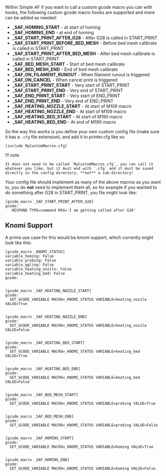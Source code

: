 Within Simple AF if you want to call a custom gcode macro you can with hooks, the following custom gcode macro hooks are supported and more can be added as needed:

- **_SAF_HOMING_START** - at start of homing
- **_SAF_HOMING_END** - at end of homing
- **_SAF_START_PRINT_AFTER_G28** - After G28 is called in START_PRINT
- **_SAF_START_PRINT_BEFORE_BED_MESH** - Before bed mesh calibrate is called in START_PRINT
- **_SAF_START_PRINT_AFTER_BED_MESH** - After bed mesh calibrate is called in START_PRINT
- **_SAF_BED_MESH_START** - Start of bed mesh calibrate
- **_SAF_BED_MESH_END** - End of bed mesh calibrate
- **_SAF_ON_FILAMENT_RUNOUT** - When filament runout is triggered
- **_SAF_ON_CANCEL** - When cancel print is triggered
- **_SAF_START_PRINT_START** - Very start of START_PRINT
- **_SAF_START_PRINT_END** - Very end of START_PRINT
- **_SAF_END_PRINT_START** - Very start of END_PRINT
- **_SAF_END_PRINT_END** - Very end of END_PRINT
- **_SAF_HEATING_NOZZLE_START** - At start of M109 macro
- **_SAF_HEATING_NOZZLE_END** - At start of M109 macro
- **_SAF_HEATING_BED_START** - At start of M190 macro
- **_SAF_HEATING_BED_END** - At end of M190 macro

So the way this works is you define your own custom config file (make sure it has a `.cfg` file extension), and add it to printer.cfg like so:

```
[include MyCustomMacros.cfg]
```

!!! note

    It does not need to be called `MyCustomMacros.cfg`, you can call it whatever you like, but it must end with `.cfg` and it must be saved directly in the config directory, **not** a sub-directory!

Your config file should implement as many of the above macros as you want to, you do **not** need to implement them all, so for example if you wanted to do something after G28 in START_PRINT, you file might look like:

```
[gcode_macro _SAF_START_PRINT_AFTER_G28]
gcode:
   RESPOND TYPE=command MSG='I am getting called after G28'
```

## Knomi Support 

A prime use case for this would be knomi support, which currently might look like this:

```
[gcode_macro _KNOMI_STATUS]
variable_homing: False
variable_probing: False
variable_qgling: False
variable_heating_nozzle: False
variable_heating_bed: False
gcode:


[gcode_macro _SAF_HEATING_NOZZLE_START]
gcode:
  SET_GCODE_VARIABLE MACRO=_KNOMI_STATUS VARIABLE=heating_nozzle VALUE=True


[gcode_macro _SAF_HEATING_NOZZLE_END]
gcode:
  SET_GCODE_VARIABLE MACRO=_KNOMI_STATUS VARIABLE=heating_nozzle VALUE=False


[gcode_macro _SAF_HEATING_BED_START]
gcode:
  SET_GCODE_VARIABLE MACRO=_KNOMI_STATUS VARIABLE=heating_bed VALUE=True


[gcode_macro _SAF_HEATING_BED_END]
gcode:
  SET_GCODE_VARIABLE MACRO=_KNOMI_STATUS VARIABLE=heating_bed VALUE=False


[gcode_macro _SAF_BED_MESH_START]
gcode:
  SET_GCODE_VARIABLE MACRO=_KNOMI_STATUS VARIABLE=probing VALUE=True


[gcode_macro _SAF_BED_MESH_END]
gcode:
  SET_GCODE_VARIABLE MACRO=_KNOMI_STATUS VARIABLE=probing VALUE=False


[gcode_macro _SAF_HOMING_START]
gcode:
  SET_GCODE_VARIABLE MACRO=_KNOMI_STATUS VARIABLE=homing VALUE=True


[gcode_macro _SAF_HOMING_END]
gcode:
  SET_GCODE_VARIABLE MACRO=_KNOMI_STATUS VARIABLE=homing VALUE=False
```
